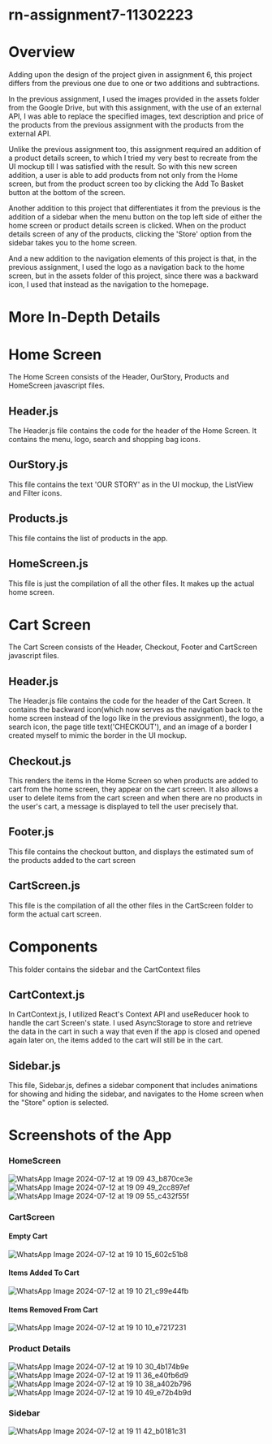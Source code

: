 # rn-assignment7-11302223

# Overview 
Adding upon the design of the project given in assignment 6, this project  differs from the previous one due to one or two additions and subtractions. 

In the previous assignment, I used the images provided in the assets folder from the Google Drive, but with this assignment, with the use of an external API, I was able to replace the specified images, text description and price of the products from the previous assignment with the products from the external API. 

Unlike the previous assignment too, this assignment required an addition of a product details screen, to which I tried my very best to recreate from the UI mockup till I was satisfied with the result. So with this new screen addition, a user is able to add products from not only from the Home screen, but from the product screen too by clicking the Add To Basket button at the bottom of the screen.

Another addition to this project that differentiates it from the previous is the addition of a sidebar when the menu button on the top left side of either the home screen or product details screen is clicked. When on the product details screen of any of the products, clicking the 'Store' option from the sidebar takes you to the home screen. 

And a new addition to the navigation elements of this project is that, in the previous assignment, I used the logo as a navigation back to the home screen, but in the assets folder of this project, since there was a backward icon, I used that instead as the navigation to the homepage.

# More In-Depth Details
# Home Screen
The Home Screen consists of the Header, OurStory, Products and HomeScreen javascript files.
## Header.js
The Header.js file contains the code for the header of the Home Screen. It contains the menu, logo, search and shopping bag icons.
## OurStory.js
This file contains the text 'OUR STORY' as in the UI mockup, the ListView and Filter icons.
## Products.js
This file contains the list of products in the app.
## HomeScreen.js
This file is just the compilation of all the other files. It makes up the actual home screen.


# Cart Screen
The Cart Screen consists of the Header, Checkout, Footer and CartScreen javascript files.
## Header.js
The Header.js file contains the code for the header of the Cart Screen. It contains the backward icon(which now serves as the navigation back to the home screen instead of the logo like in the previous assignment), the logo, a search icon, the page title text('CHECKOUT'), and an image of a border I created myself to mimic the border in the UI mockup.
## Checkout.js
This renders the items in the Home Screen so when products are added to cart from the home screen, they appear on the cart screen. It also allows a user to delete items from the cart screen and when there are no products in the user's cart, a message is displayed to tell the user precisely that.
## Footer.js
This file contains the checkout button, and displays the estimated sum of the products added to the cart screen
## CartScreen.js
This file is the compilation of all the other files in the CartScreen folder to form the actual cart screen.

# Components
This folder contains the sidebar and the CartContext files
## CartContext.js
In CartContext.js, I utilized React's Context API and useReducer hook to handle the cart Screen's state. I used AsyncStorage to store and retrieve the data in the cart in such a way that even if the app is closed and opened again later on, the items added to the cart will still be in the cart.
## Sidebar.js
This file, Sidebar.js, defines a sidebar component that includes animations for showing and hiding the sidebar, and navigates to the Home screen when the "Store" option is selected.

# Screenshots of the App
### HomeScreen
![WhatsApp Image 2024-07-12 at 19 09 43_b870ce3e](https://github.com/user-attachments/assets/7504dd4a-391e-42ce-82b8-e3e4db140b47)
![WhatsApp Image 2024-07-12 at 19 09 49_2cc897ef](https://github.com/user-attachments/assets/45f2da1c-2e18-496a-9ee3-a8041452fad8)
![WhatsApp Image 2024-07-12 at 19 09 55_c432f55f](https://github.com/user-attachments/assets/894c99f7-d0db-488a-beab-78b90ab0f742)

### CartScreen
#### Empty Cart
![WhatsApp Image 2024-07-12 at 19 10 15_602c51b8](https://github.com/user-attachments/assets/ce7613e8-d7a4-44ef-9815-290d5a184e38)
#### Items Added To Cart
![WhatsApp Image 2024-07-12 at 19 10 21_c99e44fb](https://github.com/user-attachments/assets/d126c756-fd52-4859-a5ca-2e8c0f2fd855)
#### Items Removed From Cart
![WhatsApp Image 2024-07-12 at 19 10 10_e7217231](https://github.com/user-attachments/assets/d0323f07-26bc-446c-8065-9e691122adfc)

### Product Details
![WhatsApp Image 2024-07-12 at 19 10 30_4b174b9e](https://github.com/user-attachments/assets/6b5fb1c7-5c7a-44d1-92ab-c63fb0d4f441)
![WhatsApp Image 2024-07-12 at 19 11 36_e40fb6d9](https://github.com/user-attachments/assets/82590e5f-5f5c-4b1a-9c47-2c5b5cd56a52)
![WhatsApp Image 2024-07-12 at 19 10 38_a402b796](https://github.com/user-attachments/assets/4fbe4b7e-7f1b-4897-9c62-c346b43e1533)
![WhatsApp Image 2024-07-12 at 19 10 49_e72b4b9d](https://github.com/user-attachments/assets/dc3cd8dc-6005-4906-9152-bab53538a94a)

### Sidebar
![WhatsApp Image 2024-07-12 at 19 11 42_b0181c31](https://github.com/user-attachments/assets/ce47f359-8209-4cd5-9f7a-3a6351abbacd)

